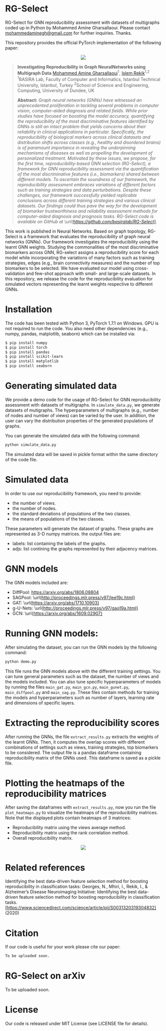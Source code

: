 # RG-Select
RG-Select for GNN reproducibility assessment with datasets of multigraphs coded up in Python by Mohammed Amine Gharsallaoui. Please contact mohammedaminegh@gmail.com for further inquiries. Thanks.

This repository provides the official PyTorch implementation of the following paper:

<p align="center">
  <img src="fig1.PNG">
</p>


> **Investigating Reproducibility in Graph NeuralNetworks using Multigraph Data**
> [Mohammed Amine Gharsallaoui](https://github.com/aminegha)<sup>1</sup>, [Islem Rekik](https://basira-lab.com/)<sup>1,2</sup>
> <sup>1</sup>BASIRA Lab, Faculty of Computer and Informatics, Istanbul Technical University, Istanbul, Turkey
> <sup>2</sup>School of Science and Engineering, Computing, University of Dundee, UK
>
> **Abstract:** *Graph neural networks (GNNs) have witnessed an unprecedented proliferation in tackling several problems in computer vision, computer-aided diagnosis and related fields. While prior studies have focused on boosting the model accuracy, quantifying the reproducibility of the most discriminative features identified by GNNs is still an intact problem that yields concerns about their reliability in clinical applications in particular. Specifically, the reproducibility of biological markers across clinical datasets and distribution shifts across classes (e.g., healthy and disordered brains) is of paramount importance in revealing the underpinning mechanisms of diseases as well as propelling the development of personalized treatment. Motivated by these issues, we propose, for the first time, reproducibility-based GNN selection (RG-Select), a framework for GNN reproducibility assessment via the quantification of the most discriminative features (i.e., biomarkers) shared between different models. To ascertain the soundness of our framework, the reproducibility assessment embraces variations of different factors such as training strategies and data perturbations. Despite these challenges, our framework successfully yielded replicable conclusions across different training strategies and various clinical datasets. Our findings could thus pave the way for the development of biomarker trustworthiness and reliability assessment methods for computer-aided diagnosis and prognosis tasks. RG-Select code is available on GitHub at \url{https://github.com/basiralab/RG-Select}.*

This work is published in Neural Networks. Based on graph topology, RG-Select is a framework that evaluates the reproducibility of graph neural networks (GNNs). Our framework investigates the reproducibility using the learnt GNN weights. Studying the commonalities of the most discriminative biomarkers across GNN, RG-select assigns a reproducibility score for each model while incorporating the variations of many factors such as training strategies, edges (e.g., brain connectivity measures) and the number of top biomarkers to be selected. We have evaluated our model using cross-validation and few-shot approach with small- and large-scale datasets. In this repository, we release the code for the reproducibility evaluation for simulated vectors representing the learnt weights respective to different GNNs.  

# Installation

The code has been tested with Python 3, PyTorch 1.7.1 on Windows. GPU is not required to run the code. You also need other dependencies (e.g., numpy, pandas, matplotlib, seaborn) which can be installed via: 

```sh
$ pip install numpy
$ pip install torch
$ pip install pandas
$ pip install scikit-learn
$ pip install matplotlib
$ pip install seaborn
```

# Generating simulated data

We provide a demo code for the usage of RG-Select for GNN reproducibility assessment with datasets of multigraphs. In ```simulate_data.py```, we generate datasets of mutigraphs. The hyperparameters of multigraphs (e.g., number of nodes and number of views) can be varied by the user. In addition, the user can vary the distribution properties of the generated populations of graphs. 

You can generate the simulated data with the following command:

```bash
python simulate_data.py 
```
The simulated data will be saved in pickle format within the same directory of the code file.

# Simulated data

In order to use our reproducibility framework, you need to provide:
* the number of views.
* the number of nodes. 
* the standard deviations of populations of the two classes.
* the means of populations of the two classes.

These parameters will generate the dataset of graphs. These graphs are represented as 3-D numpy matrices. the output files are:
* labels: list containing the labels of the graphs.
* adjs: list contining the graphs represented by their adjacency matrices.

# GNN models
The GNN models included are:
* DiffPool: https://arxiv.org/abs/1806.08804
* SAGPool: \url{http://proceedings.mlr.press/v97/lee19c.html}
* GAT: \url{https://arxiv.org/abs/1710.10903}
* g-U-Nets: \url{http://proceedings.mlr.press/v97/gao19a.html}
* GCN: \url{https://arxiv.org/abs/1609.02907}

# Running GNN models:
After simulating the dataset, you can run the GNN models by the following command:

```bash
python demo.py 
```

This file runs the GNN models above with the different training settings. You can tune general parameters such as the dataset, the number of views and the models included. You can also tune specific hyperparameters of models by running the files ```main_gat.py```, ```main_gcn.py```, ```main_gunet.py```, ```main_diffpool.py``` and ```main_sag.py```. These files contain methods for training the models and hyperparameters such as number of layers, learning rate and dimensions of specific layers. 

# Extracting the reproducibility scores

After running the GNNs, the file ```extract_results.py``` extracts the weights of the learnt GNNs. Then, it computes the overlap scores with different combinations of settings such as views, training strategies, top biomarkers to be considered. The output file is a pandas dataframe containing reproducibility matrix of the GNNs used. This dataframe is saved as a pickle file.

# Plotting the heatmaps of the reproducibility matrices

After saving the dataframes with ```extract_results.py```, now you run the file ```plot_heatmaps.py``` to visualize the heatmaps of the reproducibility matrices. Note that the displayed plots contain heatmaps of 3 matrices:
* Reproducibility matrix using the views average method.
* Reproducibility matrix using the rank correlation method.
* Overall reproducibility matrix.

<p align="center">
  <img src="./fig2.png">
</p>

# Related references
Identifying the best data-driven feature selection method for boosting reproducibility in classification tasks:
Georges, N., Mhiri, I., Rekik, I., & Alzheimer’s Disease Neuroimaging Initiative: Identifying the best data-driven feature selection method for boosting reproducibility in classification tasks. 
[https://www.sciencedirect.com/science/article/pii/S0031320319304832] (2020)


# Citation

If our code is useful for your work please cite our paper:

```latex
To be uploaded soon.
```

# RG-Select on arXiv
To be uploaded soon.


# License
Our code is released under MIT License (see LICENSE file for details).


